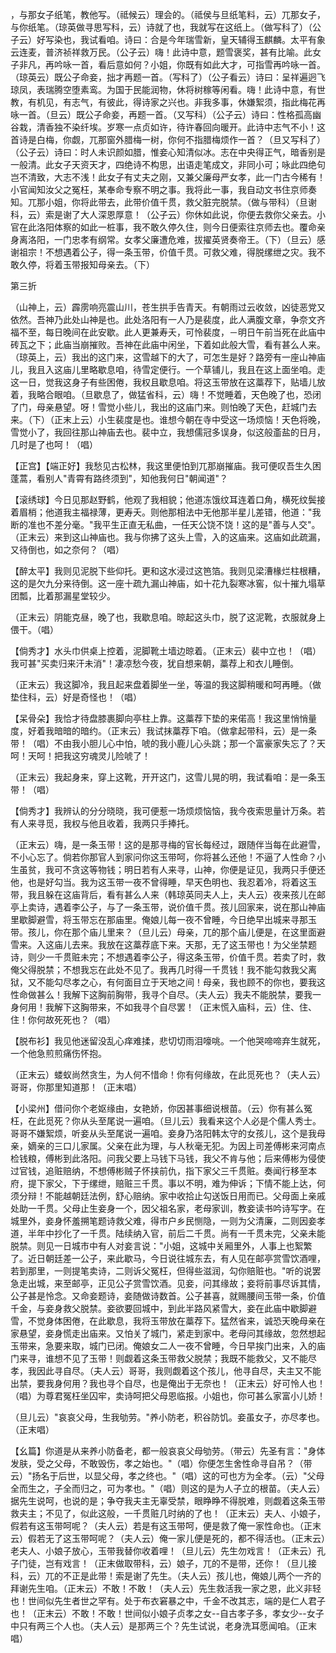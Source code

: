 <!-- { "loadSidebar": true } -->
，与那女子纸笔，教他写。（祗候云）理会的。（祗侯与旦纸笔料，云）兀那女子，与你纸笔。（琼英做寻思写科，云）诗就了也，我就写在这纸上。（做写科了）（公子云）好写染也，我试看咱。诗曰：合是今年瑞雪新，皇天辅得玉麒麟。太平有象云连麦，普济祯祥救万民。（公子云）嗨！此诗中意，题雪褒奖，甚有比喻。此女子非凡，再吟咏一首，看后意如何？小姐，你既有如此大才，可指雪再吟咏一首。（琼英云）既公子命妾，拙才再题一首。（写科了）（公子看云）诗曰：呈祥遍迥飞琼凤，表瑞腾空堕素鸾。为国于民能润物，休将树稼等闲看。嗨！此诗中意，有世教，有机见，有志气，有彼此，得诗家之兴也。非我多事，休嫌絮须，指此梅花再咏一首。（旦云）既公子命妾，再题一首。（又写科）（公子云）诗曰：性格孤高幽谷栽，清香独不染纤埃。岁寒一点贞如许，待许春回向暖开。此诗中志气不小！这首诗是白梅，你觑，兀那窗外腊梅一树，你何不指腊梅烦作一首？（旦又写科了）（公子云）诗曰：时人未识颜如腊，惟妾心知清似冰。志在中央得正气，暗香别是一般清。此女子天资天才，四绝诗不构思，出语走笔成文，非同小可；咏此四绝句岂不清致，大志不浅！此女子有丈夫之刚，又兼父廉母严女孝，此一门古今稀有！小官闻知汝父之冤枉，某奉命专察不明之事。我将此一事，我自动文书住京师奏知。兀那小姐，你将此带去，此带价值千贯，救父脏完脱禁。（做与带科）（旦谢科，云）索是谢了大人深恩厚意！（公子云）你休如此说，你便去救你父亲去。小官在此洛阳体察的如此一桩事，我不敢久停久住，则今日便索往京师去也。覆命亲身离洛阳，一门忠孝有纲常。女孝父廉遭危难，拔擢英贤奏帝王。（下）（旦云）感谢祖宗！不想遇着公子，得一条玉带，价值千贯。可救父难，得脱缧绁之灾。我不敢久停，将着玉带报知母亲去。（下）


第三折

（山神上，云）霹雳响亮震山川，苍生拱手告青天。有朝雨过云收敛，凶徒恶党又依然。吾神乃此处山神是也。此处洛阳有一人乃是裴度，此人满腹文章，争奈文齐福不至，每日晚间在此安歇。此人更兼寿夭，可怜裴度，－明日午前当死在此庙中砖瓦之下；此庙当崩摧败。吾神在此庙中闲坐，下着如此般大雪，看有甚么人来。（琼英上，云）我出的这门来，这雪越下的大了，可怎生是好？路旁有一座山神庙儿，我且入这庙儿里略歇息咱，待雪定便行。一个草铺儿，我且在这上面坐咱。走这一日，觉我这身子有些困倦，我权且歇息咱。将这玉带放在这藁荐下，贴墙儿放着，我略合眼咱。（旦歇息了，做猛省科，云）嗨！不觉睡着，天色晚了也，恐闭了门，母亲悬望。呀！雪觉小些儿，我出的这庙门来。则怕晚了天色，赶城门去来。（下）（正末上云）小生裴度是也。谁想今朝在寺中受这一场烦恼！天色将晚，雪觉小了，我回往那山神庙去也。裴中立，我想儒冠多误身，似这般齑盐的日月，几时是了也呵！（唱）

【正宫】【端正好】我愁见古松林，我这里便怕到兀那崩摧庙。我可便叹吾生久困蓬蒿，看别人"青霄有路终须到"，知他我何日"朝闻道"？

【滚绣球】今日见那赵野鹤，他观了我相貌；他道冻饿纹耳连着口角，横死纹鬓接着眉梢；他道我主福禄薄，更寿夭。则他那相法中无他那半星儿差错，他道："我断的准也不差分毫。"我平生正直无私曲，一任天公饶不饶！这的是"善与人交"。（正末云）来到这山神庙也。我与你拂了这头上雪，入的这庙来。这庙如此疏漏，又待倒也，如之奈何？（唱）

【醉太平】我则见泥脱下些仰托。更和这水浸过这笆箔。我则见梁漕椽烂柱根糟，这的是欠九分来待倒。这一座十疏九漏山神庙，如十花九裂寒冰窖，似十摧九塌草团瓢，比着那漏星堂较少。

（正末云）阴能克昼，晚了也，我歇息咱。晾起这头巾，脱了这泥靴，衣服就身上偎干。（唱）

【倘秀才】水头巾供桌上控着，泥脚靴土墙边晾着。（正末云）裴中立也！（唱）我可甚"买卖归来汗未消"！凄凉愁今夜，犹自想来朝，藁荐上和衣儿睡倒。

（正末云）我这脚冷，我且起来盘着脚坐一坐，等温的我这脚稍暖和呵再睡。（做垫住科，云）好是奇怪也！（唱）

【呆骨朵】我恰才待盘膝裹脚向亭柱上靠。这藁荐下垫的来偌高！我这里悄悄量度，好着我暗暗的暗约。（正末云）我试抹藁荐下咱。（做拿起带科，云）是一条带！（唱）不由我小胆儿心中怕，唬的我小鹿儿心头跳；那一个富豪家失忘了？天呵！天呵！把我这穷魂灵儿险唬了！

（正末云）我起身来，穿上这靴，开开这门，这雪儿晃的明，我试看咱：是一条玉带！（唱）

【倘秀才】我辨认的分分晓晓，我可便惹一场烦烦恼恼，我今夜索思量计万条。若有人来寻觅，我权与他且收着，我两只手捧托。

（正末云）嗨，是一条玉带！这的是那寻梅的官长每经过，跟随伴当每在此避雪，不小心忘了。倘若你那官人到家问你这玉带呵，你将甚么还他！不逼了人性命？小生虽贫，我可不贪这等物钱；明日若有人来寻，山神，你便是证见，我两只手便还他，也是好勾当。我为这玉带一夜不曾得睡，早天色明也、我忍着冷，将着这玉带，我且躲在这庙背后，看有甚么人来（韩琼英同夫人上，夫人云）夜来孩儿在邮亭上卖诗，遇着李公子，与了一条玉带，说价值千贯。孩儿回家来，说在那山神庙里歇脚避雪，将玉带忘在那庙里。俺娘儿每一夜不曾睡，今日绝早出城来寻那玉带。孩儿，你在那个庙儿里来？（旦儿云）母亲，兀的那个庙儿便是，在这里面避雪来。入这庙儿去来。我放在这藁荐底下来。天那，无了这玉带也！为父坐禁题诗，则少一千贯赃未完；不想遇着李公子，得这条玉带，价值千贯。若卖了时，救俺父得脱禁；不想我忘在此处不见了。我再几时得一千贯钱！我不能勾救我父离狱，又不能勾尽孝之心，有何面目立于天地之间！母亲，我也顾不的你也，要我这性命做甚么！我解下这胸前胸带，我寻个自尽。（夫人云）我夫不能脱禁，要我一身何用！我解下这胸带来，不如我寻个自尽罢！（正末慌入庙科，云）住、住、住！你何故死死也？（唱）

【脱布衫】我见他迷留没乱心痒难揉，悲切切雨泪嚎咷。一个他哭啼啼弃生就死，一个他急煎煎痛伤怀抱。

（正末云）蝼蚁尚然贪生，为人何不惜命！你有何缘故，在此觅死也？（夫人云）哥哥，你那里知道那！（正末唱）

【小梁州】借问你个老妪缘由，女艳娇，你因甚事细说根苗。（云）你有甚么冤枉，在此觅死？你从头至尾说一遍咱。（旦儿云）我看来这个人必是个儒人秀士。哥哥不嫌絮烦，听妾从头至尾说一遍咱。妾身乃洛阳韩太守的女孩儿，这个是我母亲，嫡亲的三口儿家属。父亲在此为理，与人秋毫无犯。为因上司差傅彬来河南点检钱粮，傅彬到此洛阳。问我父要上马钱下马钱，我父不肯与他；后来傅彬为侵使过官钱，追赃赔纳，不想傅彬贼子怀挟前仇，指下家父三千贯赃。奏闻行移至本府，提下家父，下于缧绁，赔赃三千贯。事以不明，难为伸诉；下情不能上达，何须分辩！不能越朝廷法例，舒心赔纳。家中收拾止勾送饭日用而已。父母面上亲戚处助一千贯。父母止生妾身一个，因父祖名家，老母家训，教妾读书吟诗写字。在城里外，妾身怀羞搠笔题诗救父难，得市户乡民恻隐，一则为父清廉，二则因妾孝道，半年中抄化了一千贯。陆续纳入官，前后二千贯。尚有一千贯未完，父亲未能脱禁。则见一日城市中有人对妾言说："小姐，这城中关厢里外，人事上也絮繁了。近日朝廷差一公子，来此歇马，今日说往城东去，有人见在邮亭赏雪饮酒哩，若到那里，一则提笔卖诗，二则诉父冤枉，但得些滋润，勾你赔赃也。"听的说罢急走出城，来至邮亭，正见公子赏雪饮酒。见妾，问其缘故；妾将前事尽诉其情，公子甚是怜念。又命妾题诗，妾随做诗数首。公子甚喜，就赐腰间玉带一条，价值千金，与妾身救父脱禁。妾欲要回城中，到此半路风紧雪大，妾在此庙中歇脚避雪，不觉身体困倦，在此歇息，我将玉带放在藁荐下。猛然省来，诚恐天晚母亲在家悬望，妾身慌走出庙来。又怕关了城门，紧走到家中。老母问其缘故，忽然想起玉带来，急要来取，城门已闭。俺娘女二人一夜不曾睡，今日早挨门出来，入的庙门来寻，谁想不见了玉带！则觑着这条玉带救父脱禁；我既不能救父，又不能尽孝，我因此寻自尽。（夫人云）哥哥，我则觑着这个孩儿，他寻自尽，夫主又不能出禁，要我身何用？我也寻个自尽，也是俺出于无奈也！（正末云）好可怜人也！（唱）为尊君冤枉坐囚牢，卖诗呵把父母恩临报。小姐也，你可甚么家富小儿娇！

（旦儿云）"哀哀父母，生我劬劳。"养小防老，积谷防饥。妾虽女子，亦尽孝也。（正末唱）

【幺篇】你道是从来养小防备老，都一般哀哀父母劬劳。（带云）先圣有言："身体发肤，受之父母，不敢毁伤，孝之始也。"（唱）你便怎生舍性命寻自吊？（带云）"扬名于后世，以显父母，孝之终也。"（唱）这的可也方为全孝。（云）"父母全而生之，子全而归之，可为孝也。"（唱）则这的是为人子立的根苗。（夫人云）据先生说呵，也说的是；争夺我夫主无辜受禁，眼睁睁不得脱难，则觑着这条玉带救夫主；不见了，似此这般，一千贯赃几时纳的了也！（正末云）夫人、小娘子，假若有这玉带呵呢？（夫人云）若是有这玉带呵，便是救了俺一家性命也。（正末云）假若无了这玉带呵呢？（夫人云）俺一家儿便是死的，都不得活也。（正末云）老夫人、小娘子放心，玉带我替你收着哩！（旦儿云）先生勿戏言！（正未云）孔子门徒，岂有戏言！（正末做取带科，云）娘子，兀的不是带，还你！（旦儿接科，云）兀的不正是此带！索是谢了先生。（夫人云）孩儿也，俺娘儿两个一齐的拜谢先生咱。（正末云）不敢！不敢！（夫人云）先生救活我一家之恩，此义非轻也！世间似先生者世之罕有。处于布衣窘暴之中，千金不改其志，端的是仁人君子也！（正末云）不敢！不敢！世间似小娘子贞孝之女--自古孝子多，孝女少--女子中只有两三个人也。（夫人云）是那两三个？先生试说，老身洗耳愿闻咱。（正末唱）

